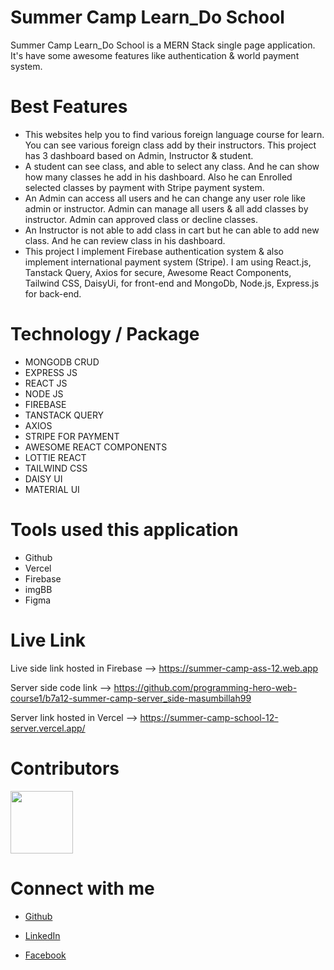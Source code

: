 # Summer Camp Learn_Do School

Summer Camp Learn_Do School is a MERN Stack single page application. It's have some awesome features like authentication & world payment system.

# Best Features

- This websites help you to find various foreign language course for learn. You can see various foreign class add by their instructors. This project has 3 dashboard based on Admin, Instructor & student.
- A student can see class, and able to select any class. And he can show how many classes he add in his dashboard. Also he can Enrolled selected classes by payment with Stripe payment system.
- An Admin can access all users and he can change any user role like admin or instructor. Admin can manage all users & all add classes by instructor. Admin can approved class or decline classes.
- An Instructor is not able to add class in cart but he can able to add new class. And he can review class in his dashboard.
- This project I implement Firebase authentication system & also implement international payment system (Stripe). I am using React.js, Tanstack Query, Axios for secure, Awesome React Components, Tailwind CSS, DaisyUi, for front-end and MongoDb, Node.js, Express.js for back-end.

# Technology / Package

- MONGODB CRUD
- EXPRESS JS
- REACT JS
- NODE JS
- FIREBASE
- TANSTACK QUERY
- AXIOS
- STRIPE FOR PAYMENT
- AWESOME REACT COMPONENTS
- LOTTIE REACT
- TAILWIND CSS
- DAISY UI
- MATERIAL UI

# Tools used this application

- Github
- Vercel
- Firebase
- imgBB
- Figma

# Live Link

Live side link hosted in Firebase --> https://summer-camp-ass-12.web.app

Server side code link --> https://github.com/programming-hero-web-course1/b7a12-summer-camp-server_side-masumbillah99

Server link hosted in Vercel --> https://summer-camp-school-12-server.vercel.app/

# Contributors

<img src="https://i.ibb.co/vCNpxDB/person-2.png" width="100">

# Connect with me

- [Github](https://github.com/masumbillah99)

- [LinkedIn](https://www.linkedin.com/in/masumbillah99/)

- [Facebook](https://www.facebook.com/profile.php?id=100036766350727)
